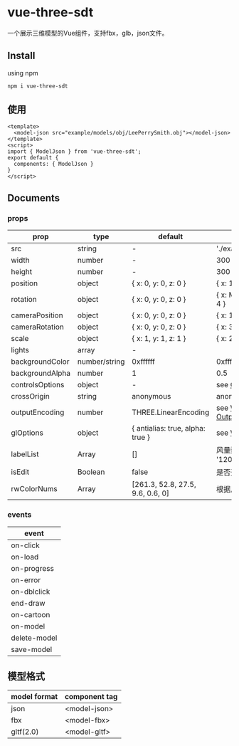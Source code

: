 # vue-three-sdt

一个展示三维模型的Vue组件，支持fbx，glb，json文件。

## Install
using npm
```
npm i vue-three-sdt
```

## 使用
```vue
<template>
  <model-json src="example/models/obj/LeePerrySmith.obj"></model-json>
</template>
<script>
import { ModelJson } from 'vue-three-sdt';
export default {
  components: { ModelJson }
}
</script>
```

## Documents
### props
| prop            | type          | default              |  example                                   |
| --------------- |---------------|----------------------|--------------------------------------------|  
| src             | string        | -                    | './exapmle.obj'                            |
| width           | number        | -                    | 300                                        |
| height          | number        | -                    | 300                                        |
| position        | object        | { x: 0, y: 0, z: 0 } | { x: 100, y: 20, z: -10 }                  |
| rotation        | object        | { x: 0, y: 0, z: 0 } | { x: Math.PI / 2, y: 0, z: - Math.PI / 4 } |
| cameraPosition  | object        | { x: 0, y: 0, z: 0 } | { x: 1, y: 2, z: -3 } |
| cameraRotation  | object        | { x: 0, y: 0, z: 0 } | { x: 3, y: 2, z: -1 } |
| scale           | object        | { x: 1, y: 1, z: 1 } | { x: 2, y: 2, z: 3 }                       |
| lights          | array         | -                    |                                            |
| backgroundColor | number/string | 0xffffff             | 0xffffff/'#f00'/'rgb(255,255,255)'         |
| backgroundAlpha | number        | 1                    | 0.5                                        |
| controlsOptions | object        | -                    | see [OrbitControls Properties](https://threejs.org/docs/#examples/en/controls/OrbitControls) |
| crossOrigin     | string        | anonymous            | anonymous/use-credentials                  |
| outputEncoding     | number       | THREE.LinearEncoding                | see [WebGLRenderer OutputEncoding](https://threejs.org/docs/index.html#api/en/renderers/WebGLRenderer.outputEncoding)                                 |
| glOptions       | object        | { antialias: true, alpha: true }  | see [WebGLRenderer Parameters](https://threejs.org/docs/index.html#api/en/renderers/WebGLRenderer) |
| labelList       | Array         | []                   | 风量数据 [{text: '32m³/min',name: '120-119', num: 32}]  |
| isEdit          | Boolean       | false               | 是否开启编辑页面                            |
|rwColorNums      | Array         | [261.3, 52.8, 27.5, 9.6, 0.6, 0] | 根据风量改变巷道颜色   |
### events

| event         |
| ------------- |
| on-click      | 单击
| on-load       | 加载完成
| on-progress   | 正在加载
| on-error      | 错误
| on-dblclick   | 双击
| end-draw      | 结束绘制,返回新增模型和拆分模型[[],[]]
| on-cartoon    | 返回控制动画类
| on-model      | 返回模型操作类
| delete-model  | 删除模型，返回删除模型名称
| save-model    | 保存模型

## 模型格式
| model format  | component tag     |
| ------------- |-------------------|
| json          | \<model-json>     |
| fbx           | \<model-fbx>      |
| gltf(2.0)     | \<model-gltf>     |